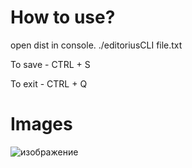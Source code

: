 # How to use?
open dist in console.
./editoriusCLI file.txt

To save - CTRL + S

To exit - CTRL + Q

# Images

![изображение](https://github.com/user-attachments/assets/38addca6-95a9-45c1-a696-6b89c40b1485)
